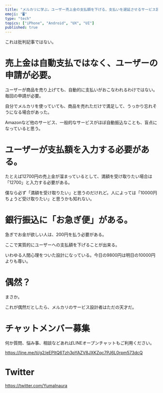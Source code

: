 ```yaml
---
title: "メルカリに学ぶ。ユーザー売上金の支払額を下げる、支払いを遅延させるサービス設計。アプリのUI/UXデザイン。"
emoji: "🖥"
type: "tech"
topics: ["iPhone", "Android", "UX", "UI"]
published: true
---
```


これは批判記事ではない。

# 売上金は自動支払ではなく、ユーザーの申請が必要。

ユーザーが商品を売り上げても、自動的に支払いがおこなわれるわけではない。毎回の申請が必要。

自分でメルカリを使っていても、商品を売れただけで満足して、うっかり忘れそうになる場合があった。

Amazonなど他のサービス、一般的なサービスがほぼ自動振込なことも、盲点になっていると思う。

# ユーザーが支払額を入力する必要がある。

たとえば12700円の売上金が溜まっているとして、満額を受け取りたい場合は「12700」と入力する必要がある。

僕なら必ず「満額を受け取りたい」と思うのだけれど。人によっては「10000円ちょうど受け取りたい」と思うかも知れない。

# 銀行振込に「お急ぎ便」がある。

急ぎでお金が欲しい人は、200円を払う必要がある。

ここで実質的にユーザーへの支払額を下げることが出来る。

いわゆる人間心理をついた設計になっている。今日の9800円は明日の10000円よりも尊い。

# 偶然？

まさか。

これが偶然だとしたら、メルカリのサービス設計者はただの天才だ。








<!-- Update From Qiita API -->

# チャットメンバー募集


何か質問、悩み事、相談などあればLINEオープンチャットもご利用ください。

https://line.me/ti/g2/eEPltQ6Tzh3pYAZV8JXKZqc7PJ6L0rpm573dcQ





# Twitter


https://twitter.com/YumaInaura


<!-- Update From Qiita API -->


